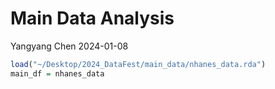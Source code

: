 Main Data Analysis
================
Yangyang Chen
2024-01-08

``` r
load("~/Desktop/2024_DataFest/main_data/nhanes_data.rda")
main_df = nhanes_data
```
